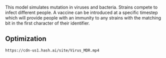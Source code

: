 This model simulates mutation in viruses and bacteria. Strains compete to infect different people. A vaccine can be introduced at a specific timestep which will provide people with an immunity to any strains with the matching bit in the first character of their identifier.

## Optimization

```video
https://cdn-us1.hash.ai/site/Virus_MDR.mp4
```
